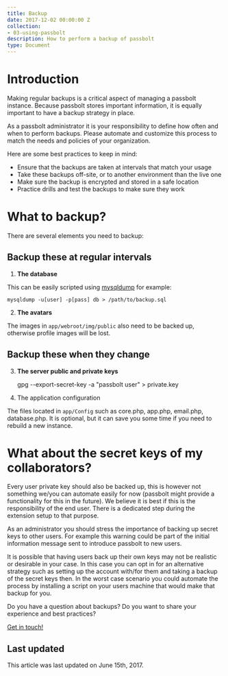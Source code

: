 ```yaml
---
title: Backup
date: 2017-12-02 00:00:00 Z
collection:
- 03-using-passbolt
description: How to perform a backup of passbolt
type: Document
---
```


# Introduction

Making regular backups is a critical aspect of managing a passbolt instance. Because passbolt stores important information, it is equally important to have a backup strategy in place.

As a passbolt administrator it is your responsibility to define how often and when to perform backups. Please automate and customize this process to match the needs and policies of your organization.

Here are some best practices to keep in mind:

*   Ensure that the backups are taken at intervals that match your usage
*   Take these backups off-site, or to another environment than the live one
*   Make sure the backup is encrypted and stored in a safe location
*   Practice drills and test the backups to make sure they work

# What to backup?

There are several elements you need to backup:

## Backup these at regular intervals

1. **The database**

This can be easily scripted using [mysqldump](https://mariadb.com/kb/en/mariadb/mysqldump/) for example:

    mysqldump -u[user] -p[pass] db > /path/to/backup.sql

2. **The avatars**

The images in `app/webroot/img/public` also need to be backed up, otherwise profile images will be lost.

## Backup these when they change

3. **The server public and private keys**

    gpg --export-secret-key -a "passbolt user" > private.key

4. The application configuration

The files located in `app/Config` such as core.php, app.php, email.php, database.php. It is optional, but it can save you some time if you need to rebuild a new instance.

# What about the secret keys of my collaborators?

Every user private key should also be backed up, this is however not something we/you can automate easily for now (passbolt might provide a functionality for this in the future). We believe it is best if this is the responsibility of the end user. There is a dedicated step during the extension setup to that purpose.

As an administrator you should stress the importance of backing up secret keys to other users. For example this warning could be part of the initial information message sent to introduce passbolt to new users.

It is possible that having users back up their own keys may not be realistic or desirable in your case. In this case you can opt in for an alternative strategy such as setting up the account with/for them and taking a backup of the secret keys then. In the worst case scenario you could automate the process by installing a script on your users machine that would make that backup for you.

Do you have a question about backups? Do you want to share your experience and best practices?

[Get in touch!](http://community.passbolt.com)

## Last updated

This article was last updated on June 15th, 2017.
